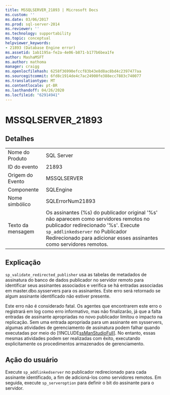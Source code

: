 ```yaml
---
title: MSSQLSERVER_21893 | Microsoft Docs
ms.custom: ''
ms.date: 03/06/2017
ms.prod: sql-server-2014
ms.reviewer: ''
ms.technology: supportability
ms.topic: conceptual
helpviewer_keywords:
- 21893 (Database Engine error)
ms.assetid: 1ab1195a-fe2a-4e06-b871-b177b6bea1fe
author: MashaMSFT
ms.author: mathoma
manager: craigg
ms.openlocfilehash: 6258f36990efccf83b43e8d8ac8bd4c2397477aa
ms.sourcegitcommit: 6fd8c1914de4c7ac24900fe388ecc7883c740077
ms.translationtype: MT
ms.contentlocale: pt-BR
ms.lasthandoff: 04/26/2020
ms.locfileid: "62914941"
---
```

# <a name="mssqlserver_21893"></a>MSSQLSERVER_21893
    
## <a name="details"></a>Detalhes  
  
|||  
|-|-|  
|Nome do Produto|SQL Server|  
|ID do evento|21893|  
|Origem do Evento|MSSQLSERVER|  
|Componente|SQLEngine|  
|Nome simbólico|SQLErrorNum21893|  
|Texto da mensagem|Os assinantes (%s) do publicador original '%s' não aparecem como servidores remotos no publicador redirecionado '%s'. Execute `sp_addlinkedserver` no Publicador Redirecionado para adicionar esses assinantes como servidores remotos.|  
  
## <a name="explanation"></a>Explicação  
 `sp_validate_redirected_publisher` usa as tabelas de metadados de assinatura do banco de dados publicador no servidor remoto para identificar seus assinantes associados e verifica se há entradas associadas em master.dbo.sysservers para os assinantes. Este erro será retornado se algum assinante identificado não estiver presente.  
  
 Este erro não é considerado fatal. Os agentes que encontrarem este erro o registrará em log como erro informativo, mas não finalizarão, já que a falta entradas de assinante apropriadas no novo publicador limitou o impacto na replicação. Sem uma entrada apropriada para um assinante em sysservers, algumas atividades de gerenciamento de assinatura podem falhar quando executadas por meio do [!INCLUDE[ssManStudioFull](../../includes/ssmanstudiofull-md.md)]. No entanto, essas mesmas atividades podem ser realizadas com êxito, executando explicitamente os procedimentos armazenados de gerenciamento.  
  
## <a name="user-action"></a>Ação do usuário  
 Execute `sp_addlinkedserver` no publicador redirecionado para cada assinante identificado, a fim de adicioná-los como servidores remotos. Em seguida, execute `sp_serveroption` para definir o bit do assinante para o servidor.  
  
  
